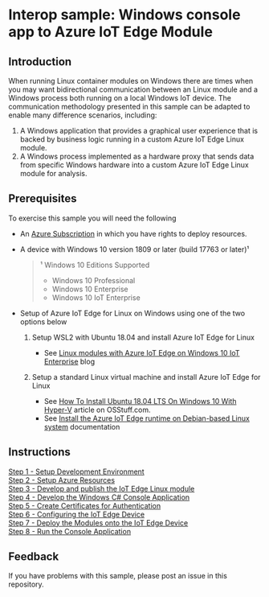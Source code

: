 # Interop sample: Windows console app to Azure IoT Edge Module

## Introduction
When running Linux container modules on Windows there are times when you may want bidirectional communication between an Linux module and a Windows process both running on a local Windows IoT device.  The communication methodology presented in this sample can be adapted to enable many difference scenarios, including:
1. A Windows application that provides a graphical user experience that is backed by business logic running in a custom Azure IoT Edge Linux module.
2. A Windows process implemented as a hardware proxy that sends data from specific Windows hardware into a custom Azure IoT Edge Linux module for analysis. 

## Prerequisites
To exercise this sample you will need the following
* An [Azure Subscription](https://azure.microsoft.com/free/) in which you have rights to deploy resources.  
* A device with Windows 10 version 1809 or later (build 17763 or later)¹
    > ¹ Windows 10 Editions Supported
    > * Windows 10 Professional
    > * Windows 10 Enterprise
    > * Windows 10 IoT Enterprise

* Setup of Azure IoT Edge for Linux on Windows using one of the two options below

    1.  Setup WSL2 with Ubuntu 18.04 and install Azure IoT Edge for Linux 
        * See [Linux modules with Azure IoT Edge on Windows 10 IoT Enterprise](https://aka.ms/winiot-low) blog

    1. Setup a standard Linux virtual machine and install Azure IoT Edge for Linux
        * See [How To Install Ubuntu 18.04 LTS On Windows 10 With Hyper-V](https://www.osstuff.com/how-to-install-ubuntu-18-04-lts-on-windows-10-with-hyper-v/) article on OSStuff.com.
        * See [Install the Azure IoT Edge runtime on Debian-based Linux system](https://docs.microsoft.com/azure/iot-edge/how-to-install-iot-edge-linux) documentation


## Instructions

[Step 1 - Setup Development Environment]()   
[Step 2 - Setup Azure Resources]()  
[Step 3 - Develop and publish the IoT Edge Linux module]()  
[Step 4 - Develop the Windows C# Console Application]()  
[Step 5 - Create Certificates for Authentication]()  
[Step 6 - Configuring the IoT Edge Device]()  
[Step 7 - Deploy the Modules onto the IoT Edge Device]()  
[Step 8 - Run the Console Application]()  

## Feedback
If you have problems with this sample, please post an issue in this repository.
